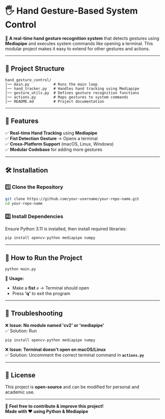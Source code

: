 # 🖐️ Hand Gesture-Based System Control

🚀 **A real-time hand gesture recognition system** that detects gestures using **Mediapipe** and executes system commands like opening a terminal. This modular project makes it easy to extend for other gestures and actions.

---

## 📂 Project Structure
```
hand_gesture_control/
│── main.py           # Runs the main loop
│── hand_tracker.py   # Handles hand tracking using Mediapipe
│── gesture_utils.py  # Defines gesture recognition functions
│── actions.py        # Maps gestures to system commands
│── README.md         # Project documentation
```

---

## 📌 Features
✅ **Real-time Hand Tracking** using **Mediapipe**  
✅ **Fist Detection Gesture** → Opens a terminal  
✅ **Cross-Platform Support** (macOS, Linux, Windows)  
✅ **Modular Codebase** for adding more gestures  

---

## 🛠️ Installation
### 1️⃣ Clone the Repository
```bash
git clone https://github.com/your-username/your-repo-name.git
cd your-repo-name
```

### 2️⃣ Install Dependencies
Ensure Python 3.11 is installed, then install required libraries:

```bash
pip install opencv-python mediapipe numpy
```

---

## 🚀 How to Run the Project
```bash
python main.py
```
📌 **Usage:**  
- Make a **fist** ✊ → Terminal should open  
- Press **'q'** to exit the program  

---

## 📌 Troubleshooting
❌ **Issue: No module named 'cv2' or 'mediapipe'**  
✅ Solution: Run  
```bash
pip install opencv-python mediapipe numpy
```

❌ **Issue: Terminal doesn't open on macOS/Linux**  
✅ Solution: Uncomment the correct terminal command in **`actions.py`**  

---

## 📜 License
This project is **open-source** and can be modified for personal and academic use.

---

🚀 **Feel free to contribute & improve this project!**  
**Made with ❤️ using Python & Mediapipe**  
